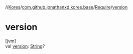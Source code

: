 //[Kores](../../../index.md)/[com.github.jonathanxd.kores.base](../index.md)/[Require](index.md)/[version](version.md)

# version

[jvm]\
val [version](version.md): [String](https://kotlinlang.org/api/latest/jvm/stdlib/kotlin/-string/index.html)?
